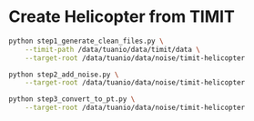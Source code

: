 # Create Helicopter from TIMIT

```bash
python step1_generate_clean_files.py \
    --timit-path /data/tuanio/data/timit/data \
    --target-root /data/tuanio/data/noise/timit-helicopter
```

```bash
python step2_add_noise.py \
    --target-root /data/tuanio/data/noise/timit-helicopter
```

```bash
python step3_convert_to_pt.py \
    --target-root /data/tuanio/data/noise/timit-helicopter
```